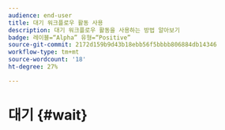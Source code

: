 ```yaml
---
audience: end-user
title: 대기 워크플로우 활동 사용
description: 대기 워크플로우 활동을 사용하는 방법 알아보기
badge: 레이블=“Alpha” 유형=“Positive”
source-git-commit: 2172d159b9d43b18ebb56f5bbbb806884db14346
workflow-type: tm+mt
source-wordcount: '18'
ht-degree: 27%

---
```



# 대기 {#wait}
